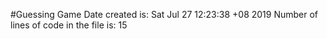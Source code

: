 #Guessing Game
Date created is:
Sat Jul 27 12:23:38 +08 2019
Number of lines of code in the file is:
      15
